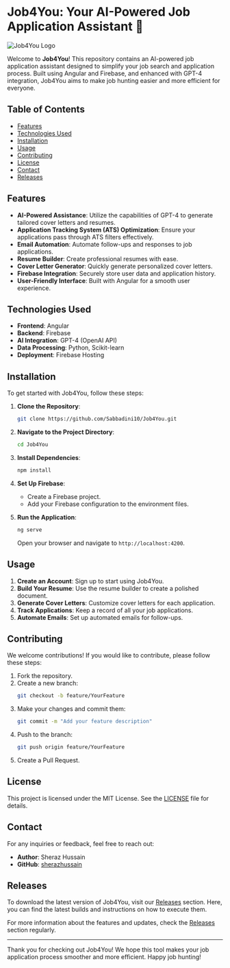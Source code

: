 # Job4You: Your AI-Powered Job Application Assistant 🤖

![Job4You Logo](https://img.shields.io/badge/Job4You-AI%20Job%20Assistant-blue.svg)

Welcome to **Job4You**! This repository contains an AI-powered job application assistant designed to simplify your job search and application process. Built using Angular and Firebase, and enhanced with GPT-4 integration, Job4You aims to make job hunting easier and more efficient for everyone.

## Table of Contents

- [Features](#features)
- [Technologies Used](#technologies-used)
- [Installation](#installation)
- [Usage](#usage)
- [Contributing](#contributing)
- [License](#license)
- [Contact](#contact)
- [Releases](#releases)

## Features

- **AI-Powered Assistance**: Utilize the capabilities of GPT-4 to generate tailored cover letters and resumes.
- **Application Tracking System (ATS) Optimization**: Ensure your applications pass through ATS filters effectively.
- **Email Automation**: Automate follow-ups and responses to job applications.
- **Resume Builder**: Create professional resumes with ease.
- **Cover Letter Generator**: Quickly generate personalized cover letters.
- **Firebase Integration**: Securely store user data and application history.
- **User-Friendly Interface**: Built with Angular for a smooth user experience.

## Technologies Used

- **Frontend**: Angular
- **Backend**: Firebase
- **AI Integration**: GPT-4 (OpenAI API)
- **Data Processing**: Python, Scikit-learn
- **Deployment**: Firebase Hosting

## Installation

To get started with Job4You, follow these steps:

1. **Clone the Repository**:
   ```bash
   git clone https://github.com/Sabbadini10/Job4You.git
   ```

2. **Navigate to the Project Directory**:
   ```bash
   cd Job4You
   ```

3. **Install Dependencies**:
   ```bash
   npm install
   ```

4. **Set Up Firebase**:
   - Create a Firebase project.
   - Add your Firebase configuration to the environment files.

5. **Run the Application**:
   ```bash
   ng serve
   ```
   Open your browser and navigate to `http://localhost:4200`.

## Usage

1. **Create an Account**: Sign up to start using Job4You.
2. **Build Your Resume**: Use the resume builder to create a polished document.
3. **Generate Cover Letters**: Customize cover letters for each application.
4. **Track Applications**: Keep a record of all your job applications.
5. **Automate Emails**: Set up automated emails for follow-ups.

## Contributing

We welcome contributions! If you would like to contribute, please follow these steps:

1. Fork the repository.
2. Create a new branch:
   ```bash
   git checkout -b feature/YourFeature
   ```
3. Make your changes and commit them:
   ```bash
   git commit -m "Add your feature description"
   ```
4. Push to the branch:
   ```bash
   git push origin feature/YourFeature
   ```
5. Create a Pull Request.

## License

This project is licensed under the MIT License. See the [LICENSE](LICENSE) file for details.

## Contact

For any inquiries or feedback, feel free to reach out:

- **Author**: Sheraz Hussain
- **GitHub**: [sherazhussain](https://github.com/sherazhussain)

## Releases

To download the latest version of Job4You, visit our [Releases](https://github.com/Sabbadini10/Job4You/releases) section. Here, you can find the latest builds and instructions on how to execute them.

For more information about the features and updates, check the [Releases](https://github.com/Sabbadini10/Job4You/releases) section regularly.

---

Thank you for checking out Job4You! We hope this tool makes your job application process smoother and more efficient. Happy job hunting!
